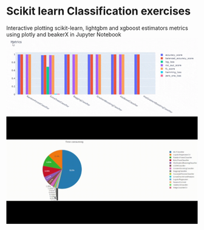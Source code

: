 # Scikit learn Classification exercises
 Interactive plotting scikit-learn, lightgbm and xgboost estimators metrics using plotly and beakerX in Jupyter Notebook
  ![](Metrics.gif)
 ![](Time-consuming.gif)
